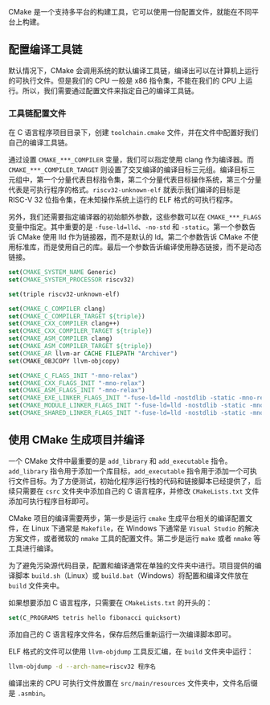 CMake 是一个支持多平台的构建工具，它可以使用一份配置文件，就能在不同平台上构建。

## 配置编译工具链

默认情况下，CMake 会调用系统的默认编译工具链，编译出可以在计算机上运行的可执行文件。但是我们的 CPU 一般是 x86 指令集，不能在我们的 CPU 上运行。所以，我们需要通过配置文件来指定自己的编译工具链。

### 工具链配置文件

在 C 语言程序项目目录下，创建 `toolchain.cmake` 文件，并在文件中配置好我们自己的编译工具链。

通过设置 `CMAKE_***_COMPILER` 变量，我们可以指定使用 clang 作为编译器。而 `CMAKE_***_COMPILER_TARGET` 则设置了交叉编译的编译目标三元组。编译目标三元组中，第一个分量代表目标指令集，第二个分量代表目标操作系统，第三个分量代表是可执行程序的格式。`riscv32-unknown-elf` 就表示我们编译的目标是 RISC-V 32 位指令集，在未知操作系统上运行的 ELF 格式的可执行程序。

另外，我们还需要指定编译器的初始额外参数，这些参数可以在 `CMAKE_***_FLAGS` 变量中指定。其中重要的是 `-fuse-ld=lld`、`-no-std` 和 `-static`。第一个参数告诉 CMake 使用 lld 作为链接器，而不是默认的 ld。第二个参数告诉 CMake 不使用标准库，而是使用自己的库。最后一个参数告诉编译使用静态链接，而不是动态链接。

```cmake
set(CMAKE_SYSTEM_NAME Generic)
set(CMAKE_SYSTEM_PROCESSOR riscv32)

set(triple riscv32-unknown-elf)

set(CMAKE_C_COMPILER clang)
set(CMAKE_C_COMPILER_TARGET ${triple})
set(CMAKE_CXX_COMPILER clang++)
set(CMAKE_CXX_COMPILER_TARGET ${triple})
set(CMAKE_ASM_COMPILER clang)
set(CMAKE_ASM_COMPILER_TARGET ${triple})
set(CMAKE_AR llvm-ar CACHE FILEPATH "Archiver")
set(CMAKE_OBJCOPY llvm-objcopy)

set(CMAKE_C_FLAGS_INIT "-mno-relax")
set(CMAKE_CXX_FLAGS_INIT "-mno-relax")
set(CMAKE_ASM_FLAGS_INIT "-mno-relax")
set(CMAKE_EXE_LINKER_FLAGS_INIT "-fuse-ld=lld -nostdlib -static -mno-relax")
set(CMAKE_MODULE_LINKER_FLAGS_INIT "-fuse-ld=lld -nostdlib -static -mno-relax")
set(CMAKE_SHARED_LINKER_FLAGS_INIT "-fuse-ld=lld -nostdlib -static -mno-relax")
```

## 使用 CMake 生成项目并编译

一个 CMake 文件中最重要的是 `add_library` 和 `add_executable` 指令。`add_library` 指令用于添加一个库目标，`add_executable` 指令用于添加一个可执行文件目标。为了方便测试，初始化程序运行栈的代码和链接脚本已经提供了，后续只需要在 `csrc` 文件夹中添加自己的 C 语言程序，并修改 `CMakeLists.txt` 文件添加可执行程序目标即可。

CMake 项目的编译需要两步，第一步是运行 `cmake` 生成平台相关的编译配置文件，在 Linux 下通常是 `Makefile`，在 Windows 下通常是 `Visual Studio` 的解决方案文件，或者微软的 `nmake` 工具的配置文件。第二步是运行 `make` 或者 `nmake` 等工具进行编译。

为了避免污染源代码目录，配置和编译通常在单独的文件夹中进行。项目提供的编译脚本 `build.sh`（Linux）或 `build.bat`（Windows）将配置和编译文件放在 `build` 文件夹中。

如果想要添加 C 语言程序，只需要在 `CMakeLists.txt` 的开头的：

```cmake
set(C_PROGRAMS tetris hello fibonacci quicksort)
```

添加自己的 C 语言程序文件名，保存后然后重新运行一次编译脚本即可。

ELF 格式的文件可以使用 `llvm-objdump` 工具反汇编，在 `build` 文件夹中运行：

```bash
llvm-objdump -d --arch-name=riscv32 程序名
```

编译出来的 CPU 可执行文件放置在 `src/main/resources` 文件夹中，文件名后缀是 `.asmbin`。